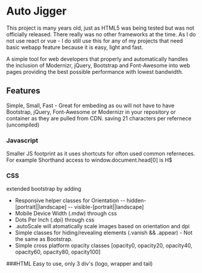 # Auto Jigger
This project is many years old, just as HTML5 was being tested but was not officially released. There really was no other frameworks at the time. As I do not use react or vue - I do still use this for any of my projects that need basic webapp feature because it is easy, light and fast.

A simple tool for web developers that properly and automatically handles the inclusion of Modernizr, jQuery, Bootstrap and Font-Awesome into web pages providing the best possible performance with lowest bandwidth.

## Features
Simple, Small, Fast - Great for embeding as ou will not have to have Bootstrap, jQuery, Font-Awesome or Modernizr in your repository or container as they are pulled from CDN.
saving 21 characters per refernece (uncompiled)

### Javascript
Smaller JS footprint as it uses shortcuts for ofton used common referneces. For example Shorthand access to window.document.head[0] is H$ 

### CSS
extended bootstrap by adding
- Responsive helper classes for Orientation 
-- hidden-[portrait||landscape]
-- visible-[portrait||landscape]
- Mobile Device Width (.mdw) through css
- Dots Per Inch (.dpi) through css
- .autoScale will atomatically scale images based on orientation and dpi
- Simple classes for hiding/revealing elements (.vanish && .appear) - Not the same as Bootstrap.
- Simple cross platform opacity classes [opacity0, opacity20, opacity40, opacity60, opacity80, opacity100]

###HTML
Easy to use, only 3 div's (logo, wrapper and tail)

